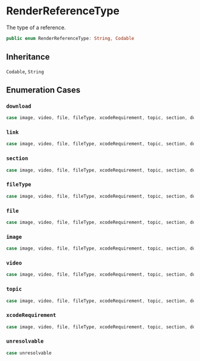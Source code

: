 # RenderReferenceType

The type of a reference.

``` swift
public enum RenderReferenceType: String, Codable 
```

## Inheritance

`Codable`, `String`

## Enumeration Cases

### `download`

``` swift
case image, video, file, fileType, xcodeRequirement, topic, section, download, link
```

### `link`

``` swift
case image, video, file, fileType, xcodeRequirement, topic, section, download, link
```

### `section`

``` swift
case image, video, file, fileType, xcodeRequirement, topic, section, download, link
```

### `fileType`

``` swift
case image, video, file, fileType, xcodeRequirement, topic, section, download, link
```

### `file`

``` swift
case image, video, file, fileType, xcodeRequirement, topic, section, download, link
```

### `image`

``` swift
case image, video, file, fileType, xcodeRequirement, topic, section, download, link
```

### `video`

``` swift
case image, video, file, fileType, xcodeRequirement, topic, section, download, link
```

### `topic`

``` swift
case image, video, file, fileType, xcodeRequirement, topic, section, download, link
```

### `xcodeRequirement`

``` swift
case image, video, file, fileType, xcodeRequirement, topic, section, download, link
```

### `unresolvable`

``` swift
case unresolvable
```
